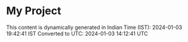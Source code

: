 # My Project

This content is dynamically generated in Indian Time (IST): 2024-01-03 19:42:41 IST
Converted to UTC: 2024-01-03 14:12:41 UTC
